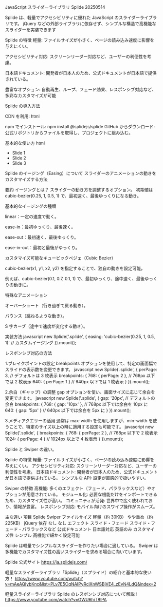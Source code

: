 JavaScript スライダーライブラリ Splide 20250514

Splide は、軽量でアクセシビリティに優れた JavaScript のスライダーライブラリです。
jQuery などの外部ライブラリに依存せず、シンプルな構造で高機能なスライダーを実装できます

Splide の特徴
軽量: ファイルサイズが小さく、ページの読み込み速度に影響を与えにくい。

アクセシビリティ対応: スクリーンリーダー対応など、ユーザーの利便性を考慮。

日本語ドキュメント: 開発者が日本人のため、公式ドキュメントが日本語で提供されている。

豊富なオプション: 自動再生、ループ、フェード効果、レスポンシブ対応など、多彩なカスタマイズが可能


Splide の導入方法

CDN を利用:
html

<script src="https://cdn.jsdelivr.net/npm/@splidejs/splide@4.0.7/dist/js/splide.min.js"></script>
<link rel="stylesheet" href="https://cdn.jsdelivr.net/npm/@splidejs/splide@4.0.7/dist/css/splide.min.css">

npm でインストール:
npm install @splidejs/splide
GitHub からダウンロード: 公式リポジトリからファイルを取得し、プロジェクトに組み込む。


基本的な使い方
html

<div class="splide">
  <div class="splide__track">
    <ul class="splide__list">
      <li class="splide__slide">Slide 1</li>
      <li class="splide__slide">Slide 2</li>
      <li class="splide__slide">Slide 3</li>
    </ul>
  </div>
</div>
<script>
  new Splide('.splide').mount();
</script>


Splide のイージング（Easing）について
スライダーのアニメーションの動きをカスタマイズする方法

要約
イージングとは？
スライダーの動き方を調整するオプション。
初期値は cubic-bezier(0.25, 1, 0.5, 1) で、最初速く、最後ゆっくりになる動き。

基本的なイージングの種類

linear：一定の速度で動く。

ease-in：最初ゆっくり、最後速く。

ease-out：最初速く、最後ゆっくり。

ease-in-out：最初と最後がゆっくり。

カスタマイズ可能なキュービックベジェ（Cubic Bezier）

cubic-bezier(x1, y1, x2, y2) を指定することで、独自の動きを設定可能。

例えば、cubic-bezier(0.1, 0.7, 0.1, 1) で、最初ゆっくり、途中速く、最後ゆっくりの動きに。

特殊なアニメーション

オーバーシュート（行き過ぎて戻る動き）。

バウンス（跳ねるような動き）。

S 字カーブ（途中で速度が変化する動き）。

実装方法
javascript
new Splide('.splide', {
easing: 'cubic-bezier(0.25, 1, 0.5, 1)' // カスタムイージング
}).mount();


レスポンシブ対応の方法

1.ブレイクポイントの設定 breakpoints オプションを使用して、特定の画面幅でスライドの表示数を変更できます。
javascript
new Splide('.splide', {
perPage: 3, // デフォルトは 3 枚表示
breakpoints: {
768: { perPage: 2 }, // 768px 以下では 2 枚表示
640: { perPage: 1 } // 640px 以下では 1 枚表示
}
}).mount();

2.余白（ギャップ）の調整 gap オプションを使い、画面サイズに応じて余白を変更できます。
javascript
new Splide('.splide', {
gap: '20px', // デフォルトの余白
breakpoints: {
768: { gap: '10px' }, // 768px 以下では余白を 10px に
640: { gap: '5px' } // 640px 以下では余白を 5px に
}
}).mount();

3.メディアクエリーの活用 通常は max-width を使用しますが、min-width を使うことで、特定のサイズ以上の時に適用する設定も可能です。
javascript
new Splide('.splide', {
breakpoints: {
768: { perPage: 2 }, // 768px 以下で 2 枚表示
1024: { perPage: 4 } // 1024px 以上で 4 枚表示
}
}).mount();


Splide と Swiper の違い。

Splide の特徴
軽量: ファイルサイズが小さく、ページの読み込み速度に影響を与えにくい。
アクセシビリティ対応: スクリーンリーダー対応など、ユーザーの利便性を考慮。
日本語ドキュメント: 開発者が日本人のため、公式ドキュメントが日本語で提供されている。
シンプルな API: 設定が直感的で扱いやすい。

Swiper の特徴
高機能: 多くのエフェクト（フェード、パララックスなど）やオプションが用意されている。
モジュール化: 必要な機能だけをインポートできるため、カスタマイズ性が高い。
コミュニティが活発: 世界中で広く使われており、情報が豊富。
レスポンシブ対応: モバイル向けのスワイプ操作がスムーズ。

主な違い
項目                            Splide                   Swiper
ファイルサイズ                  軽量（約 30KB）         やや重め（約 225KB）
jQuery 依存                     なし                     なし
エフェクト                      スライド・フェード        スライド・フェード・パララックスなど
公式ドキュメント                日本語対応                 英語のみ
カスタマイズ性 シンプル 高機能で細かく設定可能

Splide は軽量でシンプルなスライダーを作りたい場合に適している。
Swiper は多機能でカスタマイズ性の高いスライダーを求める場合に向いています。


Splide 公式サイト
https://ja.splidejs.com/

軽量なスライダーライブラリ「Splide」（スプライド）の紹介と基本的な使い方！
https://www.youtube.com/watch?v=mAeAQIybKnc&list=PLv7E5OqNAIPyRciXnWSBjVE4_zEvN4LdQ&index=2

軽量スライダーライブラリ Splide のレスポンシブ対応について解説！
https://www.youtube.com/watch?v=GWU6hiT8lPA
